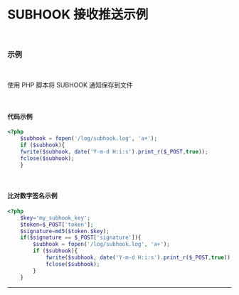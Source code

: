 # SUBHOOK 接收推送示例

<br>

### **示例**

<br>

使用 PHP 脚本将 SUBHOOK 通知保存到文件

<br>

#### 代码示例


```php
<?php
    $subhook = fopen('/log/subhook.log', 'a+');
    if ($subhook){
    fwrite($subhook, date('Y-m-d H:i:s').print_r($_POST,true));
    fclose($subhook);
    }
```

<br>

#### 比对数字签名示例


```php
<?php
    $key='my_subhook_key';
    $token=$_POST['token'];
    $signature=md5($token.$key);
    if($signature == $_POST['signature']){
        $subhook = fopen('/log/subhook.log', 'a+');
        if ($subhook){
            fwrite($subhook, date('Y-m-d H:i:s').print_r($_POST,true));
            fclose($subhook);
        }
    }
```

------